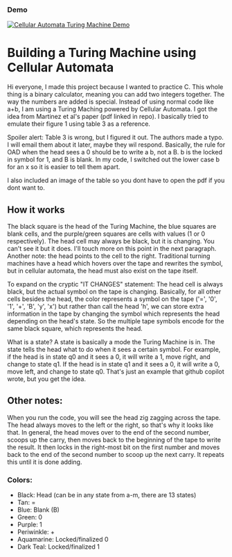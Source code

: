 ### Demo
[![Cellular Automata Turing Machine Demo](https://img.youtube.com/vi/PIkwhJi1-7A/0.jpg)](https://m.youtube.com/watch?v=PIkwhJi1-7A)

# Building a Turing Machine using Cellular Automata
Hi everyone, I made this project because I wanted to practice C. This whole thing is a binary calculator, meaning you can add two integers together. The way the numbers are added is special. Instead of using normal code like a+b, I am using a Turing Maching powered by Cellular Automata. I got the idea from Martinez et al's paper (pdf linked in repo). I basically tried to emulate their figure 1 using table 3 as a reference.

Spoiler alert: Table 3 is wrong, but I figured it out. The authors made a typo. I will email them about it later, maybe they wil respond. Basically, the rule for OAD when the head sees a 0 should be to write a b, not a B. b is the locked in symbol for 1, and B is blank. In my code, I switched out the lower case b for an x so it is easier to tell them apart.

I also included an image of the table so you dont have to open the pdf if you dont want to.

## How it works
The black square is the head of the Turing Machine, the blue squares are blank cells, and the purple/green squares are cells with values (1 or 0 respectively). The head cell may always be black, but it is changing. You can't see it but it does. I'll touch more on this point in the next paragraph. Another note: the head points to the cell to the right. Traditional turning machines have a head which hovers over the tape and rewrites the symbol, but in cellular automata, the head must also exist on the tape itself.

To expand on the cryptic "IT CHANGES" statement: The head cell is always black, but the actual symbol on the tape is changing. Basically, for all other cells besides the head, the color represents a symbol on the tape ('=', '0', '1', '+', 'B', 'y', 'x') but rather than call the head 'h', we can store extra information in the tape by changing the symbol which represents the head depending on the head's state. So the multiple tape symbols encode for the same black square, which represents the head.

What is a state? A state is basically a mode the Turing Machine is in. The state tells the head what to do when it sees a certain symbol. For example, if the head is in state q0 and it sees a 0, it will write a 1, move right, and change to state q1. If the head is in state q1 and it sees a 0, it will write a 0, move left, and change to state q0. That's just an example that github copilot wrote, but you get the idea.

## Other notes:
When you run the code, you will see the head zig zagging across the tape. The head always moves to the left or the right, so that's why it looks like that. In general, the head moves over to the end of the second number, scoops up the carry, then moves back to the beginning of the tape to write the result. It then locks in the right-most bit on the first number and moves back to the end of the second number to scoop up the next carry. It repeats this until it is done adding.

### Colors:
- Black: Head (can be in any state from a-m, there are 13 states)
- Tan: =
- Blue: Blank (B)
- Green: 0
- Purple: 1
- Periwinkle: +
- Aquamarine: Locked/finalized 0
- Dark Teal: Locked/finalized 1
